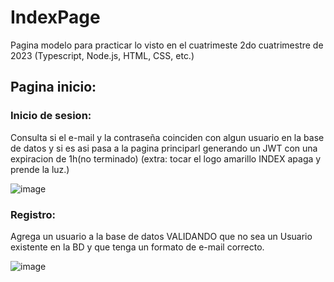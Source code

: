 # IndexPage
Pagina modelo para practicar lo visto en el cuatrimeste 2do cuatrimestre de 2023 (Typescript, Node.js, HTML, CSS, etc.)

## Pagina inicio:

### Inicio de sesion:
Consulta si el e-mail y la contraseña coinciden con algun usuario en la base de datos y si es asi pasa a la pagina principarl generando un JWT con una expiracion de 1h(no terminado) (extra: tocar el logo amarillo INDEX apaga y prende la luz.)

![image](https://github.com/danilovukosich/IndexPage/assets/86834937/9ed9c2a0-a567-4ea1-b39d-1e02f5aca481)


### Registro:
Agrega un usuario a la base de datos VALIDANDO que no sea un Usuario existente en la BD y que tenga un  formato de e-mail correcto.

![image](https://github.com/danilovukosich/IndexPage/assets/86834937/be151a2f-9562-412a-8e56-0ef0a3801488)
